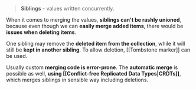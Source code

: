 > **Siblings** - values written concurrently.

When it comes to merging the values, **siblings can't be rashly unioned**, because even though we can **easily merge added items**, there would be **issues when deleting items**. 

One sibling may remove the **deleted item from the collection**, while it will still be **kept in another sibling**. To allow deletion, [[Tombstone marker]] can be used.

Usually custom **merging code is error-prone**. The **automatic merge** is possible as well, **using [[Conflict-free Replicated Data Types|CRDTs]]**, which merges siblings in sensible way including deletions.

